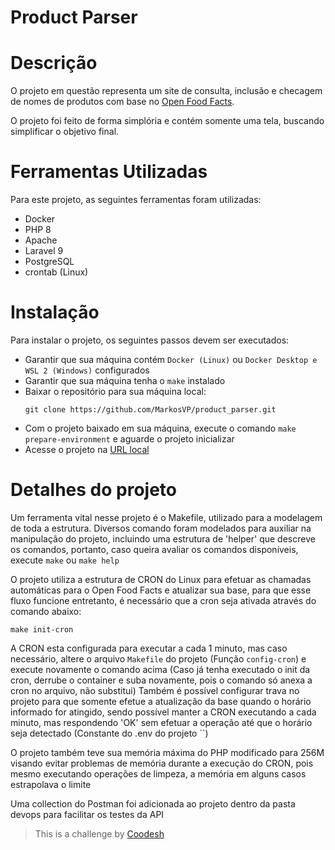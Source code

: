 # Product Parser

# Descrição
O projeto em questão representa um site de consulta, inclusão e checagem de nomes de produtos com base no [Open Food Facts](https://br.openfoodfacts.org/data).

O projeto foi feito de forma simplória e contém somente uma tela, buscando simplificar o objetivo final.

# Ferramentas Utilizadas

Para este projeto, as seguintes ferramentas foram utilizadas:
* Docker
* PHP 8
* Apache
* Laravel 9
* PostgreSQL
* crontab (Linux)

# Instalação

Para instalar o projeto, os seguintes passos devem ser executados:
* Garantir que sua máquina contém `Docker (Linux)` ou `Docker Desktop e WSL 2 (Windows)` configurados
* Garantir que sua máquina tenha o `make` instalado
* Baixar o repositório para sua máquina local:
    ```
    git clone https://github.com/MarkosVP/product_parser.git
    ```
* Com o projeto baixado em sua máquina, execute o comando `make prepare-environment` e aguarde o projeto inicializar
* Acesse o projeto na [URL local](http://localhost:8080/home)

# Detalhes do projeto

Um ferramenta vital nesse projeto é o Makefile, utilizado para a modelagem de toda a estrutura. Diversos comando foram modelados para auxiliar na manipulação do projeto, incluindo uma estrutura de 'helper' que descreve os comandos, portanto, caso queira avaliar os comandos disponíveis, execute `make` ou `make help`

O projeto utiliza a estrutura de CRON do Linux para efetuar as chamadas automáticas para o Open Food Facts e atualizar sua base, para que esse fluxo funcione entretanto, é necessário que a cron seja ativada através do comando abaixo:
```
make init-cron
```
A CRON esta configurada para executar a cada 1 minuto, mas caso necessário, altere o arquivo `Makefile` do projeto (Função `config-cron`) e execute novamente o comando acima (Caso já tenha executado o init da cron, derrube o container e suba novamente, pois o comando só anexa a cron no arquivo, não substitui)
Também é possível configurar trava no projeto para que somente efetue a atualização da base quando o horário informado for atingido, sendo possível manter a CRON executando a cada minuto, mas respondendo 'OK' sem efetuar a operação até que o horário seja detectado (Constante do .env do projeto ``)

O projeto também teve sua memória máxima do PHP modificado para 256M visando evitar problemas de memória durante a execução do CRON, pois mesmo executando operações de limpeza, a memória em alguns casos estrapolava o limite

Uma collection do Postman foi adicionada ao projeto dentro da pasta devops para facilitar os testes da API

>  This is a challenge by [Coodesh](https://coodesh.com/)
